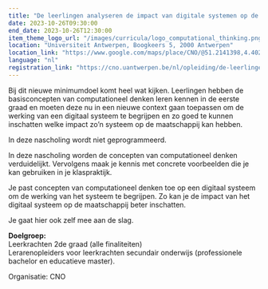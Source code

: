 ```yaml
---
title: "De leerlingen analyseren de impact van digitale systemen op de maatschappij vanuit de principes van computationeel denken: concrete voorbeelden van dit nieuwe minimumdoel in de klaspraktijk"
date: 2023-10-26T09:30:00
end_date: 2023-10-26T12:30:00
item_theme_logo_url: "/images/curricula/logo_computational_thinking.png"
location: "Universiteit Antwerpen, Boogkeers 5, 2000 Antwerpen"
location_link: "https://www.google.com/maps/place/CNO/@51.2141398,4.4021687,17z/data=!3m1!4b1!4m5!3m4!1s0x47c3f6ff172ceed5:0xb3b8225c72873810!8m2!3d51.2141398!4d4.4043574"
language: "nl"
registration_link: "https://cno.uantwerpen.be/nl/opleiding/de-leerlingen-analyseren-de-impact-van-digitale-systemen-op-de-maatschappij-vanuit-de-principes-van-computationeel-denken-concrete-voorbeelden-van-dit-nieuwe-minimumdoel-in-de-klaspraktijk-79387?filter="
---
```


Bij dit nieuwe minimumdoel komt heel wat kijken. Leerlingen hebben de basisconcepten van computationeel denken leren kennen
in de eerste graad en moeten deze nu in een nieuwe context gaan toepassen om de werking van een digitaal systeem te begrijpen 
en zo goed te kunnen inschatten welke impact zo’n systeem op de maatschappij kan hebben.  

In deze nascholing wordt niet geprogrammeerd.

In deze nascholing worden de concepten van computationeel denken verduidelijkt. Vervolgens maak je kennis met concrete voorbeelden die je kan gebruiken in je klaspraktijk.  

Je past concepten van computationeel denken toe op een digitaal systeem om de werking van het systeem te begrijpen. Zo kan je de impact van het digitaal systeem op de maatschappij beter inschatten.

Je gaat hier ook zelf mee aan de slag.

**Doelgroep:**<br>
Leerkrachten 2de graad (alle finaliteiten)<br>
Lerarenopleiders voor leerkrachten secundair onderwijs (professionele bachelor en educatieve master).

Organisatie: CNO
